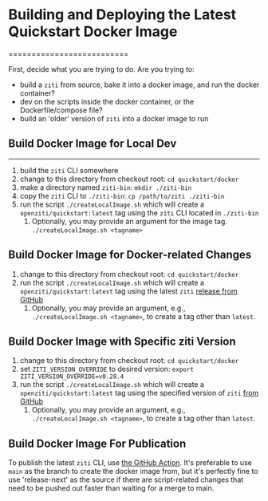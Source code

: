 # Building and Deploying the Latest Quickstart Docker Image
==========================

First, decide what you are trying to do. Are you trying to:

* build a `ziti` from source, bake it into a docker image, and run the docker container?
* dev on the scripts inside the docker container, or the Dockerfile/compose file?
* build an 'older' version of `ziti` into a docker image to run

## Build Docker Image for Local Dev
------------------
1. build the `ziti` CLI somewhere
1. change to this directory from checkout root: `cd quickstart/docker`
1. make a directory named `ziti-bin`: `mkdir ./ziti-bin` 
1. copy the `ziti` CLI to `./ziti-bin`: `cp /path/to/ziti ./ziti-bin`
1. run the script `./createLocalImage.sh` which will create a `openziti/quickstart:latest` tag
   using the `ziti` CLI located in `./ziti-bin`
   1. Optionally, you may provide an argument for the image tag. `./createLocalImage.sh <tagname>`

## Build Docker Image for Docker-related Changes
1. change to this directory from checkout root: `cd quickstart/docker`
1. run the script `./createLocalImage.sh` which will create a `openziti/quickstart:latest` tag
   using the latest `ziti` [release from GitHub](https://github.com/openziti/ziti/releases/latest)
   1. Optionally, you may provide an argument, e.g., `./createLocalImage.sh <tagname>`, to create a tag
      other than `latest`.

## Build Docker Image with Specific ziti Version
1. change to this directory from checkout root: `cd quickstart/docker`
1. set `ZITI_VERSION_OVERRIDE` to desired version: `export ZITI_VERSION_OVERRIDE=v0.28.4`
1. run the script `./createLocalImage.sh` which will create a `openziti/quickstart:latest` tag
   using the specified version of `ziti` [from GitHub](https://github.com/openziti/ziti/releases/tag/v0.28.4)
   1. Optionally, you may provide an argument, e.g., `./createLocalImage.sh <tagname>`, to create a tag
      other than `latest`.

## Build Docker Image For Publication
To publish the latest `ziti` CLI, use [the GitHub Action](https://github.com/openziti/ziti/actions/workflows/push-quickstart.yml).
It's preferable to use `main` as the branch to create the docker image from, but it's 
perfectly fine to use 'release-next' as the source if there are script-related changes that need
to be pushed out faster than waiting for a merge to main.
